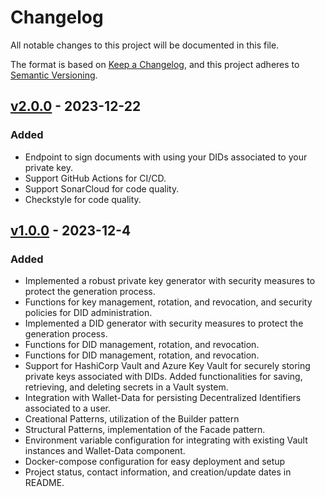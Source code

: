 # Changelog
All notable changes to this project will be documented in this file.

The format is based on [Keep a Changelog](https://keepachangelog.com/en/1.0.0/),
and this project adheres to [Semantic Versioning](https://semver.org/spec/v2.0.0.html).

## [v2.0.0](https://github.com/in2workspace/wallet-crypto/releases/tag/v2.0.0) - 2023-12-22
### Added
- Endpoint to sign documents with using your DIDs associated to your private key.
- Support GitHub Actions for CI/CD.
- Support SonarCloud for code quality.
- Checkstyle for code quality.

## [v1.0.0](https://github.com/in2workspace/wallet-crypto/releases/tag/1.0.0) - 2023-12-4
### Added
- Implemented a robust private key generator with security measures to protect the generation process.
- Functions for key management, rotation, and revocation, and security policies for DID administration.
- Implemented a DID generator with security measures to protect the generation process.
- Functions for DID management, rotation, and revocation.
- Functions for DID management, rotation, and revocation. 
- Support for HashiCorp Vault and Azure Key Vault for securely storing private keys associated with DIDs. Added functionalities for saving, retrieving, and deleting secrets in a Vault system.
- Integration with Wallet-Data for persisting Decentralized Identifiers associated to a user.
- Creational Patterns, utilization of the Builder pattern
- Structural Patterns, implementation of the Facade pattern.
- Environment variable configuration for integrating with existing Vault instances and Wallet-Data component.
- Docker-compose configuration for easy deployment and setup
- Project status, contact information, and creation/update dates in README.
